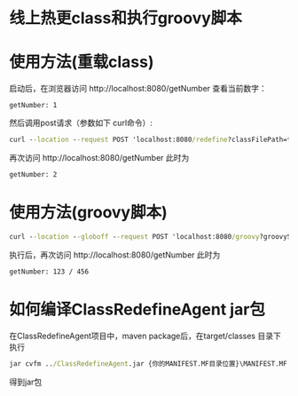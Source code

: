 # 线上热更class和执行groovy脚本
# 使用方法(重载class)
启动后，在浏览器访问 http://localhost:8080/getNumber 查看当前数字：
```
getNumber: 1
```

然后调用post请求（参数如下 curl命令）:
```cmd
curl --location --request POST 'localhost:8080/redefine?classFilePath=testRedefineJar&packageName=com.windypath&className=MyClass'
```

再次访问 http://localhost:8080/getNumber 
此时为
```
getNumber: 2
```

# 使用方法(groovy脚本)
```cmd
curl --location --globoff --request POST 'localhost:8080/groovy?groovyScript=com.windypath.MyClass.numbers[0]%20%3D%20123%3Bcom.windypath.MyClass.numbers[1]%20%3D%20456%3B'
```
执行后，再次访问 http://localhost:8080/getNumber
此时为
```
getNumber: 123 / 456
```


# 如何编译ClassRedefineAgent jar包
在ClassRedefineAgent项目中，maven package后，在target/classes 目录下 执行
``` cmd
jar cvfm ../ClassRedefineAgent.jar {你的MANIFEST.MF目录位置}\MANIFEST.MF com/
```

得到jar包